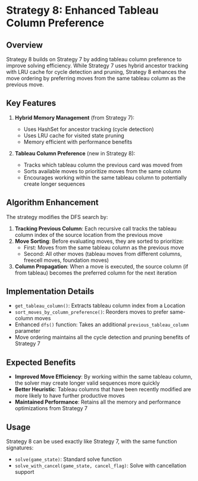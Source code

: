 # Strategy 8: Enhanced Tableau Column Preference

## Overview

Strategy 8 builds on Strategy 7 by adding tableau column preference to improve solving efficiency. While Strategy 7 uses hybrid ancestor tracking with LRU cache for cycle detection and pruning, Strategy 8 enhances the move ordering by preferring moves from the same tableau column as the previous move.

## Key Features

1. **Hybrid Memory Management** (from Strategy 7):
   - Uses HashSet for ancestor tracking (cycle detection)
   - Uses LRU cache for visited state pruning
   - Memory efficient with performance benefits

2. **Tableau Column Preference** (new in Strategy 8):
   - Tracks which tableau column the previous card was moved from
   - Sorts available moves to prioritize moves from the same column
   - Encourages working within the same tableau column to potentially create longer sequences

## Algorithm Enhancement

The strategy modifies the DFS search by:

1. **Tracking Previous Column**: Each recursive call tracks the tableau column index of the source location from the previous move
2. **Move Sorting**: Before evaluating moves, they are sorted to prioritize:
   - First: Moves from the same tableau column as the previous move
   - Second: All other moves (tableau moves from different columns, freecell moves, foundation moves)
3. **Column Propagation**: When a move is executed, the source column (if from tableau) becomes the preferred column for the next iteration

## Implementation Details

- `get_tableau_column()`: Extracts tableau column index from a Location
- `sort_moves_by_column_preference()`: Reorders moves to prefer same-column moves
- Enhanced `dfs()` function: Takes an additional `previous_tableau_column` parameter
- Move ordering maintains all the cycle detection and pruning benefits of Strategy 7

## Expected Benefits

- **Improved Move Efficiency**: By working within the same tableau column, the solver may create longer valid sequences more quickly
- **Better Heuristic**: Tableau columns that have been recently modified are more likely to have further productive moves
- **Maintained Performance**: Retains all the memory and performance optimizations from Strategy 7

## Usage

Strategy 8 can be used exactly like Strategy 7, with the same function signatures:
- `solve(game_state)`: Standard solve function
- `solve_with_cancel(game_state, cancel_flag)`: Solve with cancellation support
